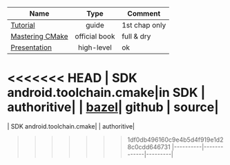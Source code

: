 | Name     |      Type     |  Comment |
|----------|:-------------:|----------|
| [Tutorial](https://tuannguyen68.gitbooks.io/learning-cmake-a-beginner-s-guide/content/chap1/chap1.html) | guide | 1st chap only|
| [Mastering CMake](http://www.kitware.eu/products/img/CMakeBook_SearchInside.pdf) | official book   | full & dry  |
| [Presentation](http://www.elpauer.org/stuff/learning_cmake.pdf) | high-level | ok |
<<<<<<< HEAD
| SDK android.toolchain.cmake|in SDK | authoritive|
| [bazel](https://github.com/bazelbuild/bazel)| github | source|
=======
| SDK android.toolchain.cmake| | authoritive|
>>>>>>> 1df0db496160c9e4b5d4f919e1d28c0cdd646731
|----------|-------------|---------|

